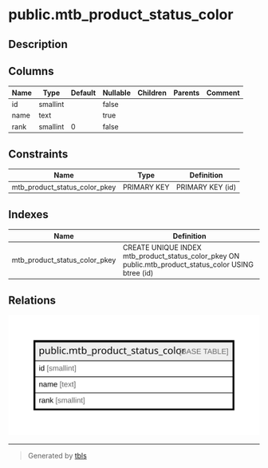 # public.mtb_product_status_color

## Description

## Columns

| Name | Type | Default | Nullable | Children | Parents | Comment |
| ---- | ---- | ------- | -------- | -------- | ------- | ------- |
| id | smallint |  | false |  |  |  |
| name | text |  | true |  |  |  |
| rank | smallint | 0 | false |  |  |  |

## Constraints

| Name | Type | Definition |
| ---- | ---- | ---------- |
| mtb_product_status_color_pkey | PRIMARY KEY | PRIMARY KEY (id) |

## Indexes

| Name | Definition |
| ---- | ---------- |
| mtb_product_status_color_pkey | CREATE UNIQUE INDEX mtb_product_status_color_pkey ON public.mtb_product_status_color USING btree (id) |

## Relations

![er](public.mtb_product_status_color.svg)

---

> Generated by [tbls](https://github.com/k1LoW/tbls)
